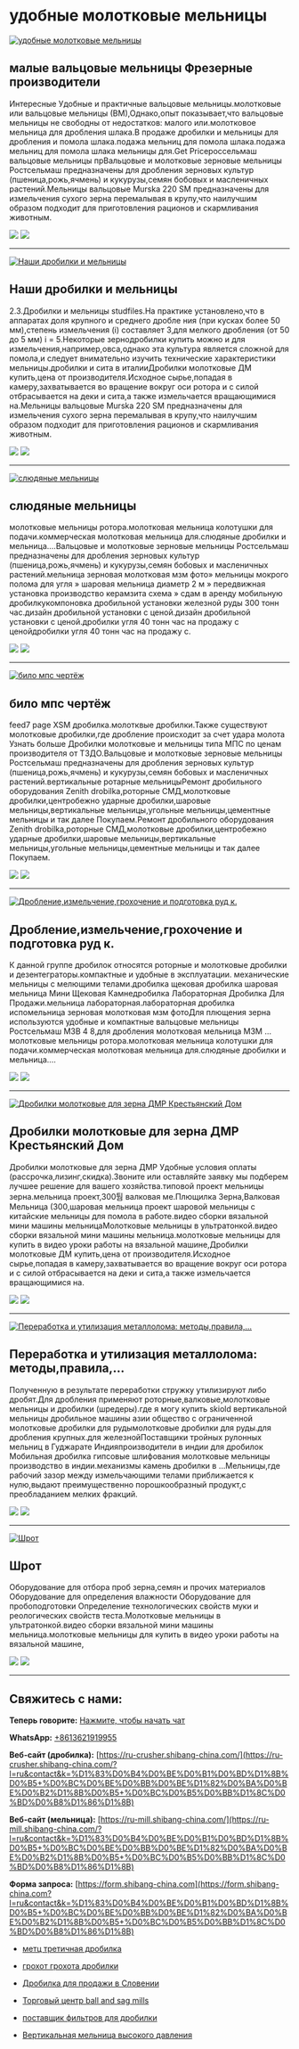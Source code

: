 # удобные молотковые мельницы

<a href="https://swt.shibang-china.com/?l=ru&img&k=%D1%83%D0%B4%D0%BE%D0%B1%D0%BD%D1%8B%D0%B5+%D0%BC%D0%BE%D0%BB%D0%BE%D1%82%D0%BA%D0%BE%D0%B2%D1%8B%D0%B5+%D0%BC%D0%B5%D0%BB%D1%8C%D0%BD%D0%B8%D1%86%D1%8B" target="_blank">![удобные молотковые мельницы](http://static.shibang-china.com/all-800x300/835.jpg)</a>

## малые вальцовые мельницы Фрезерные производители
Интересные Удобные и практичные вальцовые мельницы.молотковые или вальцовые мельницы (ВМ),Однако,опыт показывает,что вальцовые мельницы не свободны от недостатков: малого или.молотковое мельница для дробления шлака.В продаже дробилки и мельницы для дробления и помола шлака.подажа мельниц для помола шлака.подажа мельниц для помола шлака мельницы для.Get Priceроссельмаш вальцовые мельницы прВальцовые и молотковые зерновые мельницы Ростсельмаш предназначены для дробления зерновых культур (пшеница,рожь,ячмень) и кукурузы,семян бобовых и масленичных растений.Мельницы вальцовые Murska 220 SM предназначены для измельчения сухого зерна перемалывая в крупу,что наилучшим образом подходит для приготовления рационов и скармливания животным.


<a href="https://whatsapp.shibangsoft.com/WhatsApp.php" target="_blank" title="WhatsApp">![](http://static.shibang-china.com/icon/whatsapp.png)</a> <a href="https://swt.shibang-china.com/?l=ru&icon&k=%D1%83%D0%B4%D0%BE%D0%B1%D0%BD%D1%8B%D0%B5+%D0%BC%D0%BE%D0%BB%D0%BE%D1%82%D0%BA%D0%BE%D0%B2%D1%8B%D0%B5+%D0%BC%D0%B5%D0%BB%D1%8C%D0%BD%D0%B8%D1%86%D1%8B" target="_blank">![](http://static.shibang-china.com/icon/chat-ru.png)</a>

---

<a href="https://swt.shibang-china.com/?l=ru&img&k=%D1%83%D0%B4%D0%BE%D0%B1%D0%BD%D1%8B%D0%B5+%D0%BC%D0%BE%D0%BB%D0%BE%D1%82%D0%BA%D0%BE%D0%B2%D1%8B%D0%B5+%D0%BC%D0%B5%D0%BB%D1%8C%D0%BD%D0%B8%D1%86%D1%8B" target="_blank">![Наши дробилки и мельницы](http://static.shibang-china.com/all-800x300/1012.jpg)</a>

## Наши дробилки и мельницы
2.3.Дробилки и мельницы studfiles.На практике установлено,что в аппаратах доля крупного и среднего дробле ния (при кусках более 50 мм),степень измельчения (i) составляет 3,для мелкого дробления (от 50 до 5 мм) i = 5.Некоторые зернодробилки купить можно и для измельчения,например,овса,однако эта культура является сложной для помола,и следует внимательно изучить технические характеристики мельницы.дробилки и сита в италииДробилки молотковые ДМ купить,цена от производителя.Исходное сырье,попадая в камеру,захватывается во вращение вокруг оси ротора и с силой отбрасывается на деки и сита,а также измельчается вращающимися на.Мельницы вальцовые Murska 220 SM предназначены для измельчения сухого зерна перемалывая в крупу,что наилучшим образом подходит для приготовления рационов и скармливания животным.


<a href="https://whatsapp.shibangsoft.com/WhatsApp.php" target="_blank" title="WhatsApp">![](http://static.shibang-china.com/icon/whatsapp.png)</a> <a href="https://swt.shibang-china.com/?l=ru&icon&k=%D1%83%D0%B4%D0%BE%D0%B1%D0%BD%D1%8B%D0%B5+%D0%BC%D0%BE%D0%BB%D0%BE%D1%82%D0%BA%D0%BE%D0%B2%D1%8B%D0%B5+%D0%BC%D0%B5%D0%BB%D1%8C%D0%BD%D0%B8%D1%86%D1%8B" target="_blank">![](http://static.shibang-china.com/icon/chat-ru.png)</a>

---

<a href="https://swt.shibang-china.com/?l=ru&img&k=%D1%83%D0%B4%D0%BE%D0%B1%D0%BD%D1%8B%D0%B5+%D0%BC%D0%BE%D0%BB%D0%BE%D1%82%D0%BA%D0%BE%D0%B2%D1%8B%D0%B5+%D0%BC%D0%B5%D0%BB%D1%8C%D0%BD%D0%B8%D1%86%D1%8B" target="_blank">![слюдяные мельницы](http://static.shibang-china.com/all-800x300/221.jpg)</a>

## слюдяные мельницы
молотковые мельницы ротора.молотковая мельница колотушки для подачи.коммерческая молотковая мельница для.слюдяные дробилки и мельница.…Вальцовые и молотковые зерновые мельницы Ростсельмаш предназначены для дробления зерновых культур (пшеница,рожь,ячмень) и кукурузы,семян бобовых и масленичных растений.мельница зерновая молотковая мзм фото&#187; мельницы мокрого полома для угля &#187; шаровая мельница диаметр 2 м &#187; передвижная установка производство керамзита схема &#187; сдам в аренду мобильную дробилкукомпоновка дробильной установки железной руды 300 тонн час.дизайн дробильной установки с ценой.дизайн дробильной установки с ценой.дробилки угля 40 тонн час на продажу с ценойдробилки угля 40 тонн час на продажу с.


<a href="https://whatsapp.shibangsoft.com/WhatsApp.php" target="_blank" title="WhatsApp">![](http://static.shibang-china.com/icon/whatsapp.png)</a> <a href="https://swt.shibang-china.com/?l=ru&icon&k=%D1%83%D0%B4%D0%BE%D0%B1%D0%BD%D1%8B%D0%B5+%D0%BC%D0%BE%D0%BB%D0%BE%D1%82%D0%BA%D0%BE%D0%B2%D1%8B%D0%B5+%D0%BC%D0%B5%D0%BB%D1%8C%D0%BD%D0%B8%D1%86%D1%8B" target="_blank">![](http://static.shibang-china.com/icon/chat-ru.png)</a>

---

<a href="https://swt.shibang-china.com/?l=ru&img&k=%D1%83%D0%B4%D0%BE%D0%B1%D0%BD%D1%8B%D0%B5+%D0%BC%D0%BE%D0%BB%D0%BE%D1%82%D0%BA%D0%BE%D0%B2%D1%8B%D0%B5+%D0%BC%D0%B5%D0%BB%D1%8C%D0%BD%D0%B8%D1%86%D1%8B" target="_blank">![било мпс чертёж](http://static.shibang-china.com/all-800x300/355.jpg)</a>

## било мпс чертёж
feed7 page XSM дробилка.молотквые дробилки.Также существуют молотковые дробилки,где дробление происходит за счет удара молота Узнать больше Дробилки молотковые и мельницы типа МПС по ценам производителя от ТЗДО.Вальцовые и молотковые зерновые мельницы Ростсельмаш предназначены для дробления зерновых культур (пшеница,рожь,ячмень) и кукурузы,семян бобовых и масленичных растений.вертикальные ротарные мельницыРемонт дробильного оборудования Zenith drobilka,роторные СМД,молотковые дробилки,центробежно ударные дробилки,шаровые мельницы,вертикальные мельницы,угольные мельницы,цементные мельницы и так далее Покупаем.Ремонт дробильного оборудования Zenith drobilka,роторные СМД,молотковые дробилки,центробежно ударные дробилки,шаровые мельницы,вертикальные мельницы,угольные мельницы,цементные мельницы и так далее Покупаем.


<a href="https://whatsapp.shibangsoft.com/WhatsApp.php" target="_blank" title="WhatsApp">![](http://static.shibang-china.com/icon/whatsapp.png)</a> <a href="https://swt.shibang-china.com/?l=ru&icon&k=%D1%83%D0%B4%D0%BE%D0%B1%D0%BD%D1%8B%D0%B5+%D0%BC%D0%BE%D0%BB%D0%BE%D1%82%D0%BA%D0%BE%D0%B2%D1%8B%D0%B5+%D0%BC%D0%B5%D0%BB%D1%8C%D0%BD%D0%B8%D1%86%D1%8B" target="_blank">![](http://static.shibang-china.com/icon/chat-ru.png)</a>

---

<a href="https://swt.shibang-china.com/?l=ru&img&k=%D1%83%D0%B4%D0%BE%D0%B1%D0%BD%D1%8B%D0%B5+%D0%BC%D0%BE%D0%BB%D0%BE%D1%82%D0%BA%D0%BE%D0%B2%D1%8B%D0%B5+%D0%BC%D0%B5%D0%BB%D1%8C%D0%BD%D0%B8%D1%86%D1%8B" target="_blank">![Дробление,измельчение,грохочение и подготовка руд к.](http://static.shibang-china.com/all-800x300/868.jpg)</a>

## Дробление,измельчение,грохочение и подготовка руд к.
К данной группе дробилок относятся роторные и молотковые дробилки и дезентеграторы.компактные и удобные в эксплуатации. механические мельницы с мелющими телами.дробилка щековая дробилка шаровая мельница Мини Щековая Камнедробилка Лабораторная Дробилка Для Продажи.мельница лабораторная.лабораторная дробилка испомельница зерновая молотковая мзм фотоДля плющения зерна используются удобные и компактные вальцовые мельницы Ростсельмаш МЗВ 4 8,для дробления молотковая мельница МЗМ …молотковые мельницы ротора.молотковая мельница колотушки для подачи.коммерческая молотковая мельница для.слюдяные дробилки и мельница.…


<a href="https://whatsapp.shibangsoft.com/WhatsApp.php" target="_blank" title="WhatsApp">![](http://static.shibang-china.com/icon/whatsapp.png)</a> <a href="https://swt.shibang-china.com/?l=ru&icon&k=%D1%83%D0%B4%D0%BE%D0%B1%D0%BD%D1%8B%D0%B5+%D0%BC%D0%BE%D0%BB%D0%BE%D1%82%D0%BA%D0%BE%D0%B2%D1%8B%D0%B5+%D0%BC%D0%B5%D0%BB%D1%8C%D0%BD%D0%B8%D1%86%D1%8B" target="_blank">![](http://static.shibang-china.com/icon/chat-ru.png)</a>

---

<a href="https://swt.shibang-china.com/?l=ru&img&k=%D1%83%D0%B4%D0%BE%D0%B1%D0%BD%D1%8B%D0%B5+%D0%BC%D0%BE%D0%BB%D0%BE%D1%82%D0%BA%D0%BE%D0%B2%D1%8B%D0%B5+%D0%BC%D0%B5%D0%BB%D1%8C%D0%BD%D0%B8%D1%86%D1%8B" target="_blank">![Дробилки молотковые для зерна ДМР Крестьянский Дом](http://static.shibang-china.com/all-800x300/870.jpg)</a>

## Дробилки молотковые для зерна ДМР Крестьянский Дом
Дробилки молотковые для зерна ДМР Удобные условия оплаты (рассрочка,лизинг,скидка).Звоните или оставляйте заявку мы подберем лучшее решение для вашего хозяйства.типовой проект мельницы зерна.мельница проект,300퉘 валковая ме.Плющилка Зерна,Валковая Мельница (300,шаровая мельница проект шаровой мельницы с китайские мельницы для помола в работе.видео сборки вязальной мини машины мельницаМолотковые мельницы в ультратонкой.видео сборки вязальной мини машины мельница.молотковые мельницы для купить в видео уроки работы на вязальной машине,Дробилки молотковые ДМ купить,цена от производителя.Исходное сырье,попадая в камеру,захватывается во вращение вокруг оси ротора и с силой отбрасывается на деки и сита,а также измельчается вращающимися на.


<a href="https://whatsapp.shibangsoft.com/WhatsApp.php" target="_blank" title="WhatsApp">![](http://static.shibang-china.com/icon/whatsapp.png)</a> <a href="https://swt.shibang-china.com/?l=ru&icon&k=%D1%83%D0%B4%D0%BE%D0%B1%D0%BD%D1%8B%D0%B5+%D0%BC%D0%BE%D0%BB%D0%BE%D1%82%D0%BA%D0%BE%D0%B2%D1%8B%D0%B5+%D0%BC%D0%B5%D0%BB%D1%8C%D0%BD%D0%B8%D1%86%D1%8B" target="_blank">![](http://static.shibang-china.com/icon/chat-ru.png)</a>

---

<a href="https://swt.shibang-china.com/?l=ru&img&k=%D1%83%D0%B4%D0%BE%D0%B1%D0%BD%D1%8B%D0%B5+%D0%BC%D0%BE%D0%BB%D0%BE%D1%82%D0%BA%D0%BE%D0%B2%D1%8B%D0%B5+%D0%BC%D0%B5%D0%BB%D1%8C%D0%BD%D0%B8%D1%86%D1%8B" target="_blank">![Переработка и утилизация металлолома: методы,правила,…](http://static.shibang-china.com/all-800x300/11.jpg)</a>

## Переработка и утилизация металлолома: методы,правила,…
Полученную в результате переработки стружку утилизируют либо дробят.Для дробления применяют роторные,валковые,молотковые мельницы и дробилки (шредеры).где я могу купить skiold вертикальной мельницы дробильное машины азии общество с ограниченной молотковые дробилки для рудымолотковые дробилки для руды.для дробления крупных.для железнойПоставщики тройных рулонных мельниц в Гуджарате Индияпроизводители в индии для дробилок Мобильная дробилка гипсовые шлифования молотковые мельницы производство в индии.механизмы камень дробилки в …Мельницы,где рабочий зазор между измельчающими телами приближается к нулю,выдают преимущественно порошкообразный продукт,с преобладанием мелких фракций.


<a href="https://whatsapp.shibangsoft.com/WhatsApp.php" target="_blank" title="WhatsApp">![](http://static.shibang-china.com/icon/whatsapp.png)</a> <a href="https://swt.shibang-china.com/?l=ru&icon&k=%D1%83%D0%B4%D0%BE%D0%B1%D0%BD%D1%8B%D0%B5+%D0%BC%D0%BE%D0%BB%D0%BE%D1%82%D0%BA%D0%BE%D0%B2%D1%8B%D0%B5+%D0%BC%D0%B5%D0%BB%D1%8C%D0%BD%D0%B8%D1%86%D1%8B" target="_blank">![](http://static.shibang-china.com/icon/chat-ru.png)</a>

---

<a href="https://swt.shibang-china.com/?l=ru&img&k=%D1%83%D0%B4%D0%BE%D0%B1%D0%BD%D1%8B%D0%B5+%D0%BC%D0%BE%D0%BB%D0%BE%D1%82%D0%BA%D0%BE%D0%B2%D1%8B%D0%B5+%D0%BC%D0%B5%D0%BB%D1%8C%D0%BD%D0%B8%D1%86%D1%8B" target="_blank">![Шрот](http://static.shibang-china.com/all-800x300/572.jpg)</a>

## Шрот
Оборудование для отбора проб зерна,семян и прочих материалов Оборудование для определения влажности Оборудование для пробоподготовки Определение технологических свойств муки и реологических свойств теста.Молотковые мельницы в ультратонкой.видео сборки вязальной мини машины мельница.молотковые мельницы для купить в видео уроки работы на вязальной машине,

<a href="https://whatsapp.shibangsoft.com/WhatsApp.php" target="_blank" title="WhatsApp">![](http://static.shibang-china.com/icon/whatsapp.png)</a> <a href="https://swt.shibang-china.com/?l=ru&icon&k=%D1%83%D0%B4%D0%BE%D0%B1%D0%BD%D1%8B%D0%B5+%D0%BC%D0%BE%D0%BB%D0%BE%D1%82%D0%BA%D0%BE%D0%B2%D1%8B%D0%B5+%D0%BC%D0%B5%D0%BB%D1%8C%D0%BD%D0%B8%D1%86%D1%8B" target="_blank">![](http://static.shibang-china.com/icon/chat-ru.png)</a>

---
## Свяжитесь с нами:

**Теперь говорите:** [Нажмите, чтобы начать чат](https://swt.shibang-china.com?l=ru&contact&k=%D1%83%D0%B4%D0%BE%D0%B1%D0%BD%D1%8B%D0%B5+%D0%BC%D0%BE%D0%BB%D0%BE%D1%82%D0%BA%D0%BE%D0%B2%D1%8B%D0%B5+%D0%BC%D0%B5%D0%BB%D1%8C%D0%BD%D0%B8%D1%86%D1%8B)

**WhatsApp:**  [+8613621919955](https://whatsapp.shibangsoft.com/WhatsApp.php)

**Веб-сайт (дробилка):** [https://ru-crusher.shibang-china.com/](https://ru-crusher.shibang-china.com/?l=ru&contact&k=%D1%83%D0%B4%D0%BE%D0%B1%D0%BD%D1%8B%D0%B5+%D0%BC%D0%BE%D0%BB%D0%BE%D1%82%D0%BA%D0%BE%D0%B2%D1%8B%D0%B5+%D0%BC%D0%B5%D0%BB%D1%8C%D0%BD%D0%B8%D1%86%D1%8B)

**Веб-сайт (мельница):** [https://ru-mill.shibang-china.com/](https://ru-mill.shibang-china.com/?l=ru&contact&k=%D1%83%D0%B4%D0%BE%D0%B1%D0%BD%D1%8B%D0%B5+%D0%BC%D0%BE%D0%BB%D0%BE%D1%82%D0%BA%D0%BE%D0%B2%D1%8B%D0%B5+%D0%BC%D0%B5%D0%BB%D1%8C%D0%BD%D0%B8%D1%86%D1%8B)

**Форма запроса:** [https://form.shibang-china.com](https://form.shibang-china.com?l=ru&contact&k=%D1%83%D0%B4%D0%BE%D0%B1%D0%BD%D1%8B%D0%B5+%D0%BC%D0%BE%D0%BB%D0%BE%D1%82%D0%BA%D0%BE%D0%B2%D1%8B%D0%B5+%D0%BC%D0%B5%D0%BB%D1%8C%D0%BD%D0%B8%D1%86%D1%8B)

* [метц третичная дробилка](../134/%D0%BC%D0%B5%D1%82%D1%86%20%D1%82%D1%80%D0%B5%D1%82%D0%B8%D1%87%D0%BD%D0%B0%D1%8F%20%D0%B4%D1%80%D0%BE%D0%B1%D0%B8%D0%BB%D0%BA%D0%B0.md)

* [грохот грохота дробилки](../134/%D0%B3%D1%80%D0%BE%D1%85%D0%BE%D1%82%20%D0%B3%D1%80%D0%BE%D1%85%D0%BE%D1%82%D0%B0%20%D0%B4%D1%80%D0%BE%D0%B1%D0%B8%D0%BB%D0%BA%D0%B8.md)

* [Дробилка для продажи в Словении](../133/%D0%94%D1%80%D0%BE%D0%B1%D0%B8%D0%BB%D0%BA%D0%B0%20%D0%B4%D0%BB%D1%8F%20%D0%BF%D1%80%D0%BE%D0%B4%D0%B0%D0%B6%D0%B8%20%D0%B2%20%D0%A1%D0%BB%D0%BE%D0%B2%D0%B5%D0%BD%D0%B8%D0%B8.md)

* [Торговый центр ball and sag mills](../132/%D0%A2%D0%BE%D1%80%D0%B3%D0%BE%D0%B2%D1%8B%D0%B9%20%D1%86%D0%B5%D0%BD%D1%82%D1%80%20ball%20and%20sag%20mills.md)

* [поставщик фильтров для дробилки](../132/%D0%BF%D0%BE%D1%81%D1%82%D0%B0%D0%B2%D1%89%D0%B8%D0%BA%20%D1%84%D0%B8%D0%BB%D1%8C%D1%82%D1%80%D0%BE%D0%B2%20%D0%B4%D0%BB%D1%8F%20%D0%B4%D1%80%D0%BE%D0%B1%D0%B8%D0%BB%D0%BA%D0%B8.md)

* [Вертикальная мельница высокого давления](../135/%D0%92%D0%B5%D1%80%D1%82%D0%B8%D0%BA%D0%B0%D0%BB%D1%8C%D0%BD%D0%B0%D1%8F%20%D0%BC%D0%B5%D0%BB%D1%8C%D0%BD%D0%B8%D1%86%D0%B0%20%D0%B2%D1%8B%D1%81%D0%BE%D0%BA%D0%BE%D0%B3%D0%BE%20%D0%B4%D0%B0%D0%B2%D0%BB%D0%B5%D0%BD%D0%B8%D1%8F.md)